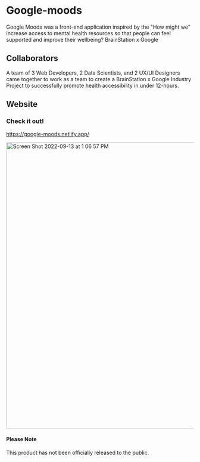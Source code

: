# Google-moods
Google Moods was a front-end application inspired by the "How might we" increase access to mental health resources so that people can feel supported and improve their wellbeing? BrainStation x Google

## Collaborators
A team of 3 Web Developers, 2 Data Scientists, and 2 UX/UI Designers came together to work as a team to create a BrainStation x Google Industry Project to successfully promote health accessibility in under 12-hours.

## Website

### Check it out!
https://google-moods.netlify.app/

<img width="767" alt="Screen Shot 2022-09-13 at 1 06 57 PM" src="https://user-images.githubusercontent.com/106282364/189963713-3e95e643-dca2-4ad7-b70a-f9eb2c3fcccc.png">

#### Please Note
This product has not been officially released to the public. 
